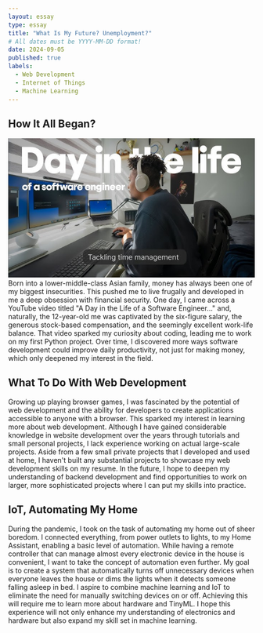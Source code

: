 ```yaml
---
layout: essay
type: essay
title: "What Is My Future? Unemployment?"
# All dates must be YYYY-MM-DD format!
date: 2024-09-05
published: true
labels:
  - Web Development
  - Internet of Things
  - Machine Learning 
---
```


## How It All Began?
<img class="rounded float-start pe-4" src="../img/software/thumbnail.png">
Born into a lower-middle-class Asian family, money has always been one of my biggest insecurities. This pushed me to live frugally and developed in me a deep obsession with financial security. One day, I came across a YouTube video titled "A Day in the Life of a Software Engineer..." and, naturally, the 12-year-old me was captivated by the six-figure salary, the generous stock-based compensation, and the seemingly excellent work-life balance. That video sparked my curiosity about coding, leading me to work on my first Python project. Over time, I discovered more ways software development could improve daily productivity, not just for making money, which only deepened my interest in the field.

## What To Do With Web Development
Growing up playing browser games, I was fascinated by the potential of web development and the ability for developers to create applications accessible to anyone with a browser. This sparked my interest in learning more about web development. Although I have gained considerable knowledge in website development over the years through tutorials and small personal projects, I lack experience working on actual large-scale projects. Aside from a few small private projects that I developed and used at home, I haven't built any substantial projects to showcase my web development skills on my resume. In the future, I hope to deepen my understanding of backend development and find opportunities to work on larger, more sophisticated projects where I can put my skills into practice. 

## IoT, Automating My Home
During the pandemic, I took on the task of automating my home out of sheer boredom. I connected everything, from power outlets to lights, to my Home Assistant, enabling a basic level of automation. While having a remote controller that can manage almost every electronic device in the house is convenient, I want to take the concept of automation even further. My goal is to create a system that automatically turns off unnecessary devices when everyone leaves the house or dims the lights when it detects someone falling asleep in bed. I aspire to combine machine learning and IoT to eliminate the need for manually switching devices on or off. Achieving this will require me to learn more about hardware and TinyML. I hope this experience will not only enhance my understanding of electronics and hardware but also expand my skill set in machine learning.
